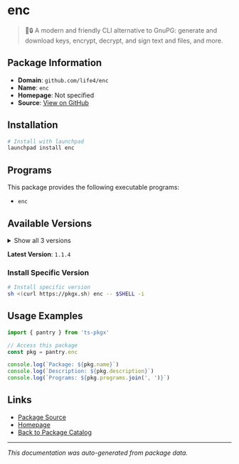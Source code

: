 # enc

> 🔑🔒 A modern and friendly CLI alternative to GnuPG: generate and download keys, encrypt, decrypt, and sign text and files, and more.

## Package Information

- **Domain**: `github.com/life4/enc`
- **Name**: `enc`
- **Homepage**: Not specified
- **Source**: [View on GitHub](https://github.com/pkgxdev/pantry/tree/main/projects/github.com/life4/enc/package.yml)

## Installation

```bash
# Install with launchpad
launchpad install enc
```

## Programs

This package provides the following executable programs:

- `enc`

## Available Versions

<details>
<summary>Show all 3 versions</summary>

- `1.1.4`, `1.1.3`, `1.1.2`

</details>

**Latest Version**: `1.1.4`

### Install Specific Version

```bash
# Install specific version
sh <(curl https://pkgx.sh) enc -- $SHELL -i
```

## Usage Examples

```typescript
import { pantry } from 'ts-pkgx'

// Access this package
const pkg = pantry.enc

console.log(`Package: ${pkg.name}`)
console.log(`Description: ${pkg.description}`)
console.log(`Programs: ${pkg.programs.join(', ')}`)
```

## Links

- [Package Source](https://github.com/pkgxdev/pantry/tree/main/projects/github.com/life4/enc/package.yml)
- [Homepage](#)
- [Back to Package Catalog](../../package-catalog.md)

---

*This documentation was auto-generated from package data.*

